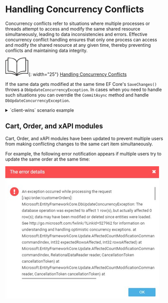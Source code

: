 # Handling Concurrency Conflicts 

Concurrency conflicts refer to situations where multiple processes or threads attempt to access and modify the same shared resource simultaneously, leading to data inconsistencies and errors. Effective concurrency conflict handling ensures that only one process can access and modify the shared resource at any given time, thereby preventing conflicts and maintaining data integrity.

![Readmore](media/readmore.png){: width="25"} [Handling Concurrency Conflicts](https://learn.microsoft.com/en-us/ef/core/saving/concurrency?tabs=data-annotations)

If the same data gets modified at the same time EF Core's `SaveChanges()` throws a `DbUpdateConcurrencyException`. In cases when you need to handle such situations you can overrdie the `CommitAsync` method and handle `DbUpdateConcurrencyException`. 

<details><summary>`client-wins` scenario example</summary>

```cs
    protected async override Task CommitAsync(IRepository repository)
    {
        bool saveFailed;
        var retry = 0;
        do
        {
            saveFailed = false;
            try
            {
                await repository.UnitOfWork.CommitAsync();
            }
            catch (DbUpdateConcurrencyException ex)
            {
                saveFailed = true;
                retry++;
                if (retry == _commitRetriesCount)
                {
                    throw;
                }
                foreach (var entry in ex.Entries)
                {
                    entry.OriginalValues.SetValues(entry.GetDatabaseValues());
                }
            }
        } while (saveFailed);
    }
```
</details>  

## Cart, Order, and xAPI modules

Cart, Order, and xAPI modules have been updated to prevent multiple users from making conflicting changes to the same cart item simultaneously.

For example, the following error notification appears if multiple users try to update the same order at the same time:

![Error notification](media/conflict-notification.jpeg)
